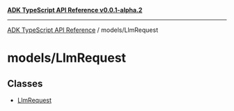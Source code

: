 [**ADK TypeScript API Reference v0.0.1-alpha.2**](../../README.md)

***

[ADK TypeScript API Reference](../../modules.md) / models/LlmRequest

# models/LlmRequest

## Classes

- [LlmRequest](classes/LlmRequest.md)
